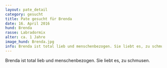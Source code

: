 ```yaml
---
layout: pate_detail
category: gesucht
title: Pate gesucht für Brenda
date: 16. April 2016
hund: Brenda
rasse: Labradormix
alter: ca. 1 Jahre
image_hund: Brenda.jpg
info: Brenda ist total lieb und menschenbezogen. Sie liebt es, zu schmusen.
---
```


 Brenda ist total lieb und menschenbezogen. Sie liebt es, zu schmusen.
